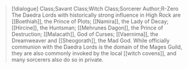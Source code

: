 >[!dialogue] Class;Savant Class;Witch Class;Sorcerer Author;R-Zero
The Daedra Lords with historically strong influence in High Rock are [[Boethiah]], the Prince of Plots; [[Namira]], the Lady of Decay; [[Hircine]], the Huntsman;  [[Mehrunes Dagon]], the Prince of Destruction;  [[Malacath]], God of Curses; [[Vaernima]], the Dreamweaver and [[Sheogorath]], the Mad God. While officially communion with the Daedra Lords is the domain of the Mages Guild, they are also commonly invoked by the local [[witch covens]], and many sorcerers also do so in private.
